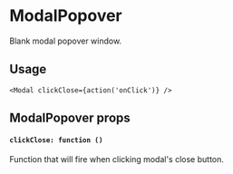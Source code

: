 # ModalPopover

Blank modal popover window.

## Usage

```
<Modal clickClose={action('onClick')} />
```

## ModalPopover props
#### `clickClose: function ()`
Function that will fire when clicking modal's close button.